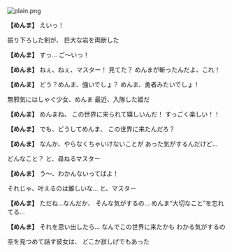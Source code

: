 
![plain.png](../images/backgrounds/plain.png)

**【めんま】**
えいっ！

振り下ろした剣が、
巨大な岩を両断した

**【めんま】**
すっ…
ご〜いっ！

**【めんま】**
ねぇ、ねぇ、マスター！
見てた？
めんまが斬ったんだよ、これ！

**【めんま】**
どう？めんま、強いでしょ？
めんま、勇者みたいでしょ！

無邪気にはしゃぐ少女、めんま
最近、入隊した姫だ

**【めんま】**
めんまね、
この世界に来られて嬉しいんだ！
すっごく楽しい！！

**【めんま】**
でも、どうしてめんま、
この世界に来たんだろ？

**【めんま】**
なんか、やらなくちゃいけないことが
あった気がするんだけど…

どんなこと？
と、尋ねるマスター

**【めんま】**
う〜、わかんないってばよ！

それじゃ、叶えるのは難しいな…
と、マスター

**【めんま】**
ただね…なんだか、
そんな気がするの…
めんま“大切なこと”を忘れてる…

**【めんま】**
それを思い出したら…
なんでこの世界に来たかも
わかる気がするの

空を見つめて話す彼女は、
どこか寂しげでもあった